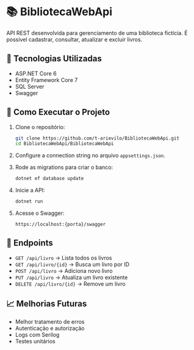 # 📚 BibliotecaWebApi

API REST desenvolvida para gerenciamento de uma biblioteca fictícia. É possível cadastrar, consultar, atualizar e excluir livros.

## 🚀 Tecnologias Utilizadas

- ASP.NET Core 6
- Entity Framework Core 7
- SQL Server
- Swagger

## 🔧 Como Executar o Projeto

1. Clone o repositório:
   ```bash
   git clone https://github.com/t-arievilo/BibliotecaWebApi.git
   cd BibliotecaWebApi/BibliotecaWebApi
   ```

2. Configure a connection string no arquivo `appsettings.json`.

3. Rode as migrations para criar o banco:
   ```bash
   dotnet ef database update
   ```

4. Inicie a API:
   ```bash
   dotnet run
   ```

5. Acesse o Swagger:
   ```
   https://localhost:{porta}/swagger
   ```

## 📌 Endpoints

- `GET /api/livro` → Lista todos os livros  
- `GET /api/livro/{id}` → Busca um livro por ID  
- `POST /api/livro` → Adiciona novo livro  
- `PUT /api/livro` → Atualiza um livro existente  
- `DELETE /api/livro/{id}` → Remove um livro

## 📈 Melhorias Futuras

- Melhor tratamento de erros
- Autenticação e autorização
- Logs com Serilog
- Testes unitários
